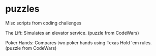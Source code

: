 # puzzles
Misc scripts from coding challenges   
   
The Lift:  Simulates an elevator service.  (puzzle from CodeWars)   
   
Poker Hands:  Compares two poker hands using Texas Hold 'em rules.  (puzzle from CodeWars)
